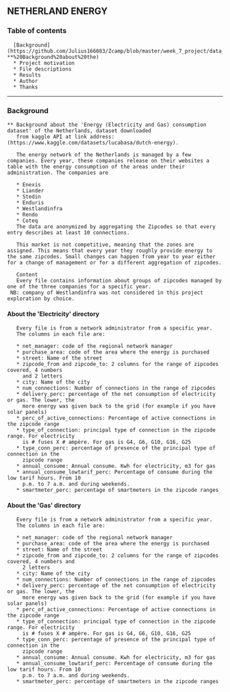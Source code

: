 ##                                       NETHERLAND ENERGY
### Table of contents
      [Background](https://github.com/Julius166083/Zcamp/blob/master/week_7_project/data_lake_ingestion/dags/README.md#:~:text=Results%0A%20%20*%20Author%0A%20%20*%20Thanks-,Background,-**%20Background%20about%20the)
      * Project motivation
      * File descriptions
      * Results
      * Author
      * Thanks
-----------------------------------------------------------------------------------------------------------------------

### Background
    ** Background about the 'Energy (Electricity and Gas) consumption dataset' of the Netherlands, dataset downloaded
       from kaggle API at link address: (https://www.kaggle.com/datasets/lucabasa/dutch-energy).

       The energy network of the Netherlands is managed by a few companies. Every year, these companies release on their websites a table with the energy consumption of the areas under their administration. The companies are
       
       * Enexis
       * Liander
       * Stedin
       * Enduris
       * Westlandinfra
       * Rendo
       * Coteq
       The data are anonymized by aggregating the Zipcodes so that every entry describes at least 10 connections.
       
       This market is not competitive, meaning that the zones are assigned. This means that every year they roughly provide energy to the same zipcodes. Small changes can happen from year to year either for a change of management or for a different aggregation of zipcodes.
       
       Content
       Every file contains information about groups of zipcodes managed by one of the three companies for a specific year.
     NB: company of Westlandinfra was not considered in this project exploration by choice.
     
####      About the 'Electricity' directory

       Every file is from a network administrator from a specific year.
       The columns in each file are:
       
       * net_manager: code of the regional network manager
       * purchase_area: code of the area where the energy is purchased
       * street: Name of the street
       * zipcode_from and zipcode_to: 2 columns for the range of zipcodes covered, 4 numbers
         and 2 letters
       * city: Name of the city
       * num_connections: Number of connections in the range of zipcodes
       * delivery_perc: percentage of the net consumption of electricity or gas. The lower, the
         more energy was given back to the grid (for example if you have solar panels)
       * perc_of_active_connections: Percentage of active connections in the zipcode range
       * type_of_connection: principal type of connection in the zipcode range. For electricity 
         is # fuses X # ampère. For gas is G4, G6, G10, G16, G25
       * type_conn_perc: percentage of presence of the principal type of connection in the 
         zipcode range
       * annual_consume: Annual consume. Kwh for electricity, m3 for gas
       * annual_consume_lowtarif_perc: Percentage of consume during the low tarif hours. From 10 
         p.m. to 7 a.m. and during weekends.
       * smartmeter_perc: percentage of smartmeters in the zipcode ranges

####      About the 'Gas' directory

       Every file is from a network administrator from a specific year.
       The columns in each file are:
       
       * net_manager: code of the regional network manager
       * purchase_area: code of the area where the energy is purchased
       * street: Name of the street
       * zipcode_from and zipcode_to: 2 columns for the range of zipcodes covered, 4 numbers and
         2 letters
       * city: Name of the city
       * num_connections: Number of connections in the range of zipcodes
       * delivery_perc: percentage of the net consumption of electricity or gas. The lower, the 
         more energy was given back to the grid (for example if you have solar panels)
       * perc_of_active_connections: Percentage of active connections in the zipcode range
       * type_of_connection: principal type of connection in the zipcode range. For electricity 
         is # fuses X # ampère. For gas is G4, G6, G10, G16, G25
       * type_conn_perc: percentage of presence of the principal type of connection in the 
         zipcode range
       * annual_consume: Annual consume. Kwh for electricity, m3 for gas
       * annual_consume_lowtarif_perc: Percentage of consume during the low tarif hours. From 10
         p.m. to 7 a.m. and during weekends.
       * smartmeter_perc: percentage of smartmeters in the zipcode ranges
         
